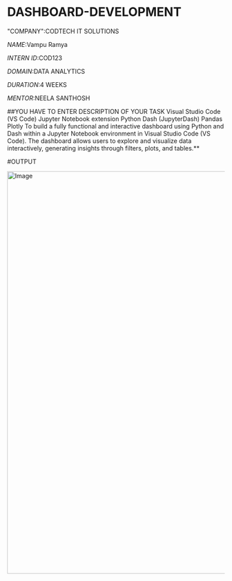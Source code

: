 # DASHBOARD-DEVELOPMENT

"COMPANY":CODTECH IT SOLUTIONS

*NAME*:Vampu Ramya

*INTERN ID*:COD123

*DOMAIN*:DATA ANALYTICS

*DURATION*:4 WEEKS

*MENTOR*:NEELA SANTHOSH

##YOU HAVE TO ENTER DESCRIPTION  OF YOUR TASK 
Visual Studio Code (VS Code)
Jupyter Notebook extension
Python
Dash (JupyterDash)
Pandas
Plotly
To build a fully functional and interactive dashboard using Python and Dash within a Jupyter Notebook environment in Visual Studio Code (VS Code). The dashboard allows users to explore and visualize data interactively, generating insights through filters, plots, and tables.**

#OUTPUT

<img width="932" alt="Image" src="https://github.com/user-attachments/assets/c11c05ff-17a3-44c2-9783-c6c79c06adb4" />

